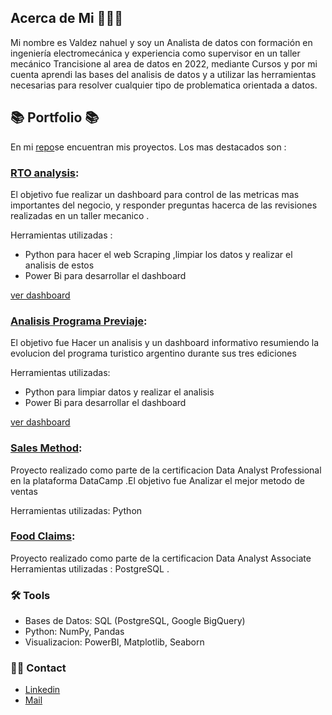 ## Acerca de Mi 🙋🏻‍♀️

Mi nombre es Valdez nahuel y soy un Analista de datos con formación en ingeniería electromecánica y experiencia como supervisor en un taller mecánico 
Trancisione al area de datos en 2022, mediante Cursos y por mi cuenta aprendi las bases del analisis de datos y a utilizar las herramientas necesarias para resolver cualquier tipo de problematica orientada a datos. 


## 📚 Portfolio 📚
En mi [repo](https://github.com/valdezsanz?tab=repositories)se encuentran mis proyectos. Los mas destacados son :
### [RTO analysis](https://github.com/valdezsanz/RTO_analysis-Python-PowerBI): 
El objetivo fue realizar un dashboard para control de las metricas mas importantes del negocio, y responder preguntas hacerca de las revisiones realizadas en un taller mecanico .

Herramientas utilizadas : 
- Python para hacer el web Scraping ,limpiar los datos y realizar el analisis de estos 
- Power Bi para desarrollar el dashboard 

[ver dashboard](https://app.powerbi.com/view?r=eyJrIjoiZDMyMjczMGUtMDllNi00ZWMxLTljNjItNmRiODcxY2ZlMjVlIiwidCI6IjNlNTMyODRhLWVlZjAtNDI3My05ZTZjLWE2NjA2YmJlMzNiMSJ9)

### [Analisis Programa Previaje](https://github.com/valdezsanz/Programa-Previaje-Argentina):
El objetivo fue Hacer un analisis y un dashboard informativo resumiendo la evolucion del programa turistico argentino durante sus tres ediciones

Herramientas utilizadas: 
- Python para limpiar datos y realizar el analisis
- Power Bi para desarrollar el dashboard

[ver dashboard](https://app.powerbi.com/view?r=eyJrIjoiMjI3YjIwN2UtNGQyYi00OWY2LTlmYjctODNiZGQwMmY2YTUyIiwidCI6IjNlNTMyODRhLWVlZjAtNDI3My05ZTZjLWE2NjA2YmJlMzNiMSJ9)

### [Sales Method](https://github.com/valdezsanz/sales_method-Python):
Proyecto realizado como parte de la certificacion Data Analyst Professional en la plataforma DataCamp .El objetivo fue Analizar el mejor metodo de ventas 

Herramientas utilizadas: Python

### [Food Claims](https://github.com/valdezsanz/Food_Claims-SQL):
Proyecto realizado como parte de la certificacion Data Analyst Associate
Herramientas utilizadas : PostgreSQL .


### 🛠️ Tools
- Bases de Datos: SQL (PostgreSQL, Google BigQuery)
- Python: NumPy, Pandas
- Visualizacion: PowerBI, Matplotlib, Seaborn

### 🙌🏻 Contact
- [Linkedin](https://www.linkedin.com/in/valdeznahuel/)
- [Mail](mailto:valdezsanz@gmail.com)
